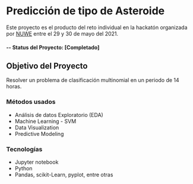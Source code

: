 # Predicción de tipo de Asteroide

Este proyecto es el producto del reto individual en la hackatón organizada por [NUWE](https://nuwe.io/) entre el 29 y 30 de mayo del 2021.

#### -- Status del Proyecto: [Completado]

## Objetivo del Proyecto

Resolver un problema de clasificación multinomial en un periodo de 14 horas.

### Métodos usados

* Análisis de datos Exploratorio (EDA)
* Machine Learning - SVM
* Data Visualization
* Predictive Modeling

### Tecnologías

* Jupyter notebook
* Python
* Pandas, scikit-Learn, pyplot, entre otras

